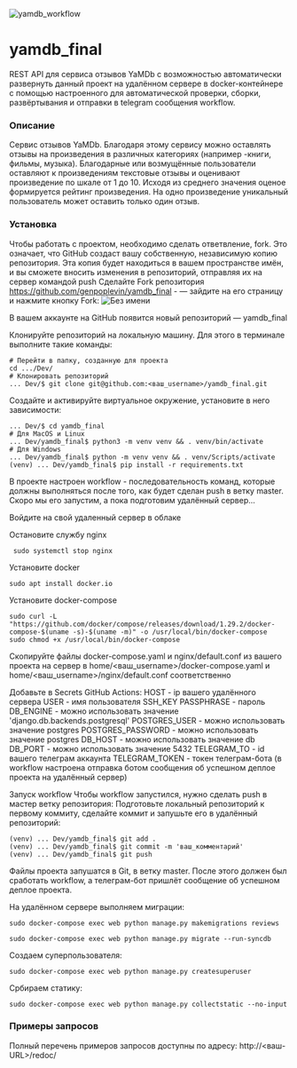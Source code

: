 ![yamdb_workflow](https://github.com/genpoplevin/yamdb_final/workflows/yamdb_workflow/badge.svg)

# yamdb_final

REST API для сервиса отзывов YaMDb с возможностью автоматически развернуть данный проект на удалённом сервере в docker-контейнере с помощью настроенного для автоматической проверки, сборки, развёртывания и отправки в telegram сообщения workflow.

### Описание

Сервис отзывов YaMDb. Благодаря этому сервису можно оставлять отзывы на произведения в различных категориях (например -книги, фильмы, музыка). Благодарные или возмущённые пользователи оставляют к произведениям текстовые отзывы и оценивают произведение по шкале от 1 до 10. Исходя из среднего значения оценое формируется рейтинг произведения. На одно произведение уникальный пользователь может оставить только один отзыв.


### Установка

Чтобы работать с проектом, необходимо сделать ответвление, fork. Это означает, что GitHub создаст вашу собственную, независимую копию репозитория. Эта копия будет находиться в вашем пространстве имён, и вы сможете вносить изменения в репозиторий, отправляя их на сервер командой push
Сделайте Fork репозитория https://github.com/genpoplevin/yamdb_final - — зайдите на его страницу и нажмите кнопку Fork:
![Без имени](https://user-images.githubusercontent.com/93812078/178969455-817324ce-60c3-487b-829d-ad43cce72aa5.jpg)

В вашем аккаунте на GitHub появится новый репозиторий — yamdb_final

Клонируйте репозиторий на локальную машину. Для этого в терминале выполните такие команды:
```
# Перейти в папку, созданную для проекта
cd .../Dev/
# Клонировать репозиторий
... Dev/$ git clone git@github.com:<ваш_username>/yamdb_final.git 
```
Создайте и активируйте виртуальное окружение, установите в него зависимости:
```
... Dev/$ cd yamdb_final
# Для MacOS и Linux
... Dev/yamdb_final$ python3 -m venv venv && . venv/bin/activate
# Для Windows
... Dev/yamdb_final$ python -m venv venv && . venv/Scripts/activate
(venv) ... Dev/yamdb_final$ pip install -r requirements.txt
```

В проекте настроен workflow - последовательность команд, которые должны выполняться после того, как будет сделан push в ветку master.
Скоро мы его запустим, а пока подготовим удалённый сервер...

Войдите на свой удаленный сервер в облаке

Остановите службу nginx
```
 sudo systemctl stop nginx
```

Установите docker
```
sudo apt install docker.io
```

Установите docker-compose
```
sudo curl -L "https://github.com/docker/compose/releases/download/1.29.2/docker-compose-$(uname -s)-$(uname -m)" -o /usr/local/bin/docker-compose
sudo chmod +x /usr/local/bin/docker-compose
```

Скопируйте файлы docker-compose.yaml и nginx/default.conf из вашего проекта на сервер в home/<ваш_username>/docker-compose.yaml и home/<ваш_username>/nginx/default.conf соответственно

Добавьте в Secrets GitHub Actions:
HOST - ip вашего удалённого сервера
USER - имя пользователя
SSH_KEY
PASSPHRASE - пароль
DB_ENGINE - можно использовать значение 'django.db.backends.postgresql'
POSTGRES_USER - можно использовать значение postgres 
POSTGRES_PASSWORD  - можно использовать значение postgres
DB_HOST - можно использовать значение db
DB_PORT - можно использовать значение 5432
TELEGRAM_TO - id вашего телеграм аккаунта
TELEGRAM_TOKEN - токен телеграм-бота (в workflow настроена отправка ботом сообщения об успешном деплое проекта на удалённый сервер)

Запуск workflow
Чтобы workflow запустился, нужно сделать push в мастер ветку репозитория:
Подготовьте локальный репозиторий к первому коммиту, сделайте коммит и запушьте его в удалённый репозиторий:
```
(venv) ... Dev/yamdb_final$ git add .
(venv) ... Dev/yamdb_final$ git commit -m 'ваш_комментарий'
(venv) ... Dev/yamdb_final$ git push
```

Файлы проекта запушатся в Git, в ветку master. После этого должен был сработать workflow, а телеграм-бот пришлёт сообщение об успешном деплое проекта.


На удалённом сервере выполняем миграции: 
``` 
sudo docker-compose exec web python manage.py makemigrations reviews 
``` 
``` 
sudo docker-compose exec web python manage.py migrate --run-syncdb
``` 

Создаем суперпользователя: 
``` 
sudo docker-compose exec web python manage.py createsuperuser 
``` 

Србираем статику: 
``` 
sudo docker-compose exec web python manage.py collectstatic --no-input 
``` 




### Примеры запросов 
Полный перечень примеров запросов доступны по адресу: http://<ваш-URL>/redoc/
